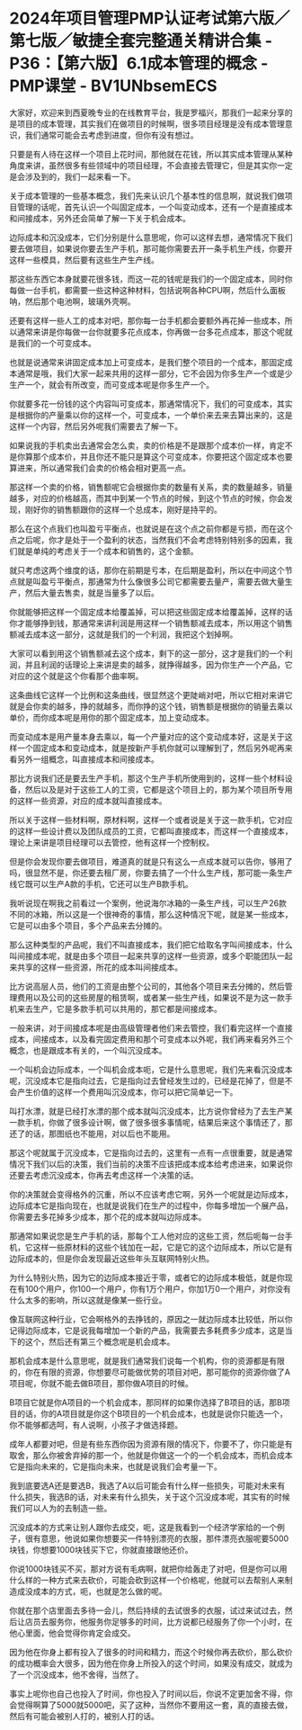 # 2024年项目管理PMP认证考试第六版／第七版／敏捷全套完整通关精讲合集 - P36：【第六版】6.1成本管理的概念 - PMP课堂 - BV1UNbsemECS

大家好，欢迎来到西夏晚专业的在线教育平台，我是罗福兴，那我们一起来分享的是项目的成本管理，其实我们在做项目的时候啊，很多项目经理是没有成本管理意识，我们通常可能会去考虑到进度，但你有没有想过。

只要是有人待在这样一个项目上花时间，那他就在花钱，所以其实成本管理从某种角度来讲，虽然很多有些领域中的项目经理，不会直接去管理它，但是其实你一定是会涉及到的，我们一起来看一下。

关于成本管理的一些基本概念，我们先来认识几个基本性的信息啊，就说我们做项目管理的话呢，首先认识一个叫固定成本，一个叫变动成本，还有一个是直接成本和间接成本，另外还会简单了解一下关于机会成本。

边际成本和沉没成本，它们分别是什么意思呢，你可以这样去想，通常情况下我们要去做项目，如果说你要去生产手机，那可能你需要去开一条手机生产线，你要开这样一些模具，然后要有这些生产生产线。

那这些东西它本身就要花很多钱，而这一花的钱呢是我们的一个固定成本，同时你每做一台手机，都需要一些这种这种材料，包括说啊各种CPU啊，然后什么面板呐，然后那个电池啊，玻璃外壳啊。

还要有这样一些人工的成本对吧，那你每一台手机都会要额外再花掉一些成本，所以通常来讲是你每做一台你就要多花点成本，你再做一台多花点成本，那这个呢就是我们的一个可变成本。

也就是说通常来讲固定成本加上可变成本，是我们整个项目的一个成本，那固定成本通常是哦，我们大家一起来共用的这样一部分，它不会因为你多生产一个或是少生产一个，就会有所改变，而可变成本呢是你多生产一个。

你就要多花一份钱的这个内容叫可变成本，那通常情况下，我们的可变成本，其实是根据你的产量乘以你的这样一个，可变成本，一个单价来去来去算出来的，这是这样一个内容，然后另外呢我们需要去了解一下。

如果说我的手机卖出去通常会怎么卖，卖的价格是不是跟那个成本价一样，肯定不是你算那个成本价，并且你还不能只是算这个可变成本，你要把这个固定成本也要算进来，所以通常我们会卖的价格会相对更高一点。

那这样一个卖的价格，销售额呢它会根据你卖的数量有关系，卖的数量越多，销量越多，对应的价格越高，而其中到某一个节点的时候，到这个节点的时候，你会发现，刚好你的销售额跟你的这样一个总成本，刚好是持平的。

那么在这个点我们也叫盈亏平衡点，也就说是在这个点之前你都是亏损，而在这个点之后呢，你才是处于一个盈利的状态，当然我们不会考虑特别特别多的因素，我们就是单纯的考虑关于一个成本和销售的，这个金额。

就只考虑这两个维度的话，那你在前期是亏本，在后期是盈利，所以在中间这个节点就是叫盈亏平衡点，那通常为什么像很多公司它都需要去量产，需要去做大量生产，然后大量去售卖，就是当量多了以后。

你就能够把这样一个固定成本给覆盖掉，可以把这些固定成本给覆盖掉，这样的话你才能够挣到钱，那通常来讲利润是用这样一个销售额减去成本，所以用这个销售额减去成本这一部分，这就是我们的一个利润，我把这个划掉啊。

大家可以看到用这个销售额减去这个成本，剩下的这一部分，这才是我们的一个利润，并且利润的话理论上来讲是卖的越多，就挣得越多，因为你生产一个产品，它对应的这个就是这个你看那个曲率啊。

这条曲线它这样一个比例和这条曲线，很显然这个更陡峭对吧，所以它相对来讲它就是会你卖的越多，挣的就越多，而你挣的这个钱，销售额是根据你的销量去乘以单价，而你成本呢是用你的那个固定成本，加上变动成本。

而变动成本是用产量本身去乘以，每一个产量对应的这个变动成本好，这是关于这样一个固定成本和变动成本，就是按新产手机你就可以理解到了，然后另外呢再来看另外一组概念，叫直接成本和间接成本。

那比方说我们还是要去生产手机，那这个生产手机所使用到的，这样一些个材料设备，然后以及是对于这些工人的工资，它都是这个项目上的，那为某个项目所专用的这样一些资源，对应的成本就叫直接成本。

所以关于这样一些材料啊，原材料啊，这样一个或者说是关于这一款手机，它对应的这样一些设计费以及团队成员的工资，它都叫直接成本，而这样一个直接成本，理论上来讲是项目经理可以去管控，他有这样一个控制权。

但是你会发现你要去做项目，难道真的就是只有这么一点成本就可以告你，够用了吗，很显然不是，你还要去租厂房，你要去搞了一个什么生产线，那可能一条生产线它既可以生产A款的手机，它还可以生产B款手机。

我听说现在啊我之前看过一个案例，他说海尔冰箱的一条生产线，可以生产26款不同的冰箱，所以这是一个很神奇的事情，那么这种情况下呢，就是某一些成本，它是可以由多个项目，多个产品来去分摊的。

那么这种类型的产品呢，我们不叫直接成本，我们把它给取名字叫间接成本，什么叫间接成本呢，就是由多个项目一起来共享的这样一些资源，或多个职能团队一起来共享的这样一些资源，所花的成本叫间接成本。

比方说高层人员，他们的工资是由整个公司的，其他各个项目来去分摊的，然后管理费用以及公司的这些房屋的租赁啊，或者某一些生产线，如果说不是为这一款手机来去生产，它是多款手机可以共用的，那它都是间接成本。

一般来讲，对于间接成本呢是由高级管理者他们来去管控，我们看完这样一个直接成本，间接成本，以及看完固定费用和那个可变成本以外呢，我们再来看另外三个概念，也是跟成本有关的，一个叫沉没成本。

一个叫机会边际成本，一个叫机会成本呃，它是什么意思呢，我们先来看沉没成本呢，沉没成本它是指向过去，它是指向过去曾经发生过的，已经是花掉了，但是不会产生价值的这样一个费用叫沉没成本，你可以把它简单记一下。

叫打水漂，就是已经打水漂的那个成本就叫沉没成本，比方说你曾经为了去生产某一款手机，你做了很多设计啊，做了很多很多事情呢，结果后来这个事情还了，那还了的话，那图纸也不能用，对以后也不能用。

那这个呢就属于沉没成本，它是指向过去的，这里有一点有一点很重要，就是通常情况下我们以后的决策，我们当前的决策不应该把成本成本给考虑进来，如果说你还要去考虑沉没成本，你再去考虑这样一个决策的话。

你的决策就会变得格外的沉重，所以不应该考虑它啊，另外一个呢就是边际成本，边际成本它是指向现在，也就是说我们在生产的过程中，你每多增加一个展产品，你需要去多花掉多少成本，那个花的成本就叫边际成本。

那通常如果说您是生产手机的话，那每个工人他对应的这些工资，然后呃每一台手机，它这样一些原材料的这些个钱加在一起，它是它的这个边际成本，所以它是有边际成本的，但是你会发现最近这些年头互联网特别火热。

为什么特别火热，因为它的边际成本接近于零，或者它的边际成本极低，就是你现在有100个用户，你100一个用户，你有1万个用户，你加1万0一个用户，对你没有什么太多的影响，所以这就是像某一些行业。

像互联网这种行业，它会啊格外的去挣钱的，原因之一就边际成本比较低，所以你记得边际成本，它是说我每增加一个新的产品，我需要去多耗费多少成本，这是当下的这个，然后还有第三个概念呢是机会成本。

那机会成本是什么意思呢，就是我们通常我们说每一个机构，你的资源都是有限的，你在有限的资源，你想要尽可能做优势的项目对吧，那可能你的资源你做了A项目呢，你就不能去做B项目，那你做A项目的时候。

B项目它就是你A项目的一个机会成本，那同样的如果你选择了B项目的话，那B项目的话，你的A项目就是你这个B项目的一个机会成本，也就是说你只能选一个，你不能够都选呵，有人说啊，小孩子才做选择题。

成年人都要对吧，但是有些东西你因为资源有限的情况下，你要不了，你只能是有取舍，那么你被舍弃掉的那一个，他就是你做这一个的一个机会成本，而机会成本它是指向未来的，它是指向未来，也就是说我们会考量一下。

我到底要选A还是要选B，我选了A以后可能会有什么样一些损失，可能对未来有什么损失，我选B的话，对未来有什么损失，关于这个沉没成本呢，其实有的时候我们可以人为的去制造一些。

沉没成本的方式来让别人跟你去成交，呃，这是我看到一个经济学家给的一个例子，很有意思，他说如果你想要买一件特别漂亮的衣服，那件漂亮衣服呢要5000块钱，你想要1000块钱买下它，你就直接跟他还价。

你说1000块钱买不买，那对方说有毛病啊，就把你给轰走了对吧，但是你可以用什么样的一种方式来去砍价，可能会砍到这样一个价格呢，他就可以去帮别人来制造成没成本的方式，呃，也就是怎么做的呢。

你就在那个店里面去多待一会儿，然后持续的去试很多的衣服，试过来试过去，然后让店员去服务你，他服务你足够多的时间，比方说都已经服务了你一个小时，在他心里面，他会觉得你肯定会成交。

因为他在你身上都有投入了很多的时间和精力，而这个时候你再去砍价，那么砍价的成功概率会大很多，因为他在你身上所投入的这个时间，如果没有成交，就成为了一个沉没成本，他不舍得，当然了。

事实上呢你也自己也投入了时间，你也投入了时间以后，你说不定更加舍不得，你会觉得啊算了5000就5000吧，买了这种，当然你不要用这一套，真的直接去做，然后有可能会被别人打的，被别人打的话。

